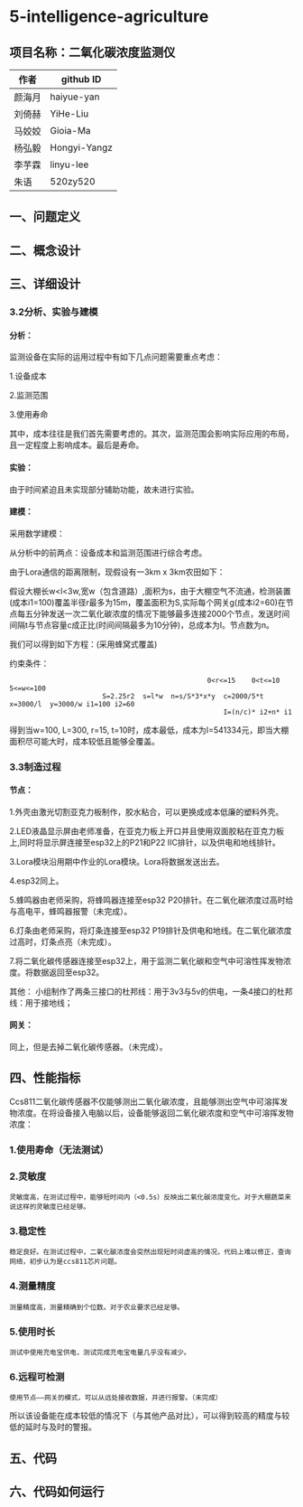 # 5-intelligence-agriculture
## 项目名称：二氧化碳浓度监测仪
作者 | github ID
---------- | -------------
颜海月 | haiyue-yan
刘倚赫 |	YiHe-Liu
马姣姣 |	Gioia-Ma
杨弘毅 |	Hongyi-Yangz
李芋霖 |	linyu-lee
朱语 |	520zy520

## 一、问题定义
   
## 二、概念设计
   
## 三、详细设计

### 3.2分析、实验与建模

#### 分析：

监测设备在实际的运用过程中有如下几点问题需要重点考虑：

1.设备成本

2.监测范围

3.使用寿命

其中，成本往往是我们首先需要考虑的。其次，监测范围会影响实际应用的布局，且一定程度上影响成本。最后是寿命。

#### 实验：

由于时间紧迫且未实现部分辅助功能，故未进行实验。

#### 建模：
采用数学建模：

从分析中的前两点：设备成本和监测范围进行综合考虑。

由于Lora通信的距离限制，现假设有一3km x 3km农田如下：
 
假设大棚长w<l<3w,宽w（包含道路）,面积为s，由于大棚空气不流通，检测装置(成本i1=100)覆盖半径r最多为15m，覆盖面积为S,实际每个网关g(成本i2=60)在节点每五分钟发送一次二氧化碳浓度的情况下能够最多连接2000个节点，发送时间间隔t与节点容量c成正比(时间间隔最多为10分钟)，总成本为I。节点数为n。

我们可以得到如下方程：(采用蜂窝式覆盖)

约束条件：

                                                     0<r<=15 	0<t<=10   5<=w<=100
                           S=2.25r2  s=l*w  n=s/S*3*x*y  c=2000/5*t  x=3000/l  y=3000/w i1=100 i2=60
                                                         I=(n/c)* i2+n* i1
                                                         
得到当w=100, L=300, r=15, t=10时，成本最低，成本为I=541334元，即当大棚面积尽可能大时，成本较低且能够全覆盖。

### 3.3制造过程

#### 节点：

1.外壳由激光切割亚克力板制作，胶水粘合，可以更换成成本低廉的塑料外壳。  

2.LED液晶显示屏由老师准备，在亚克力板上开口并且使用双面胶粘在亚克力板上,同时将显示屏连接至esp32上的P21和P22 IIC排针，以及供电和地线排针。

3.Lora模块沿用期中作业的Lora模块。Lora将数据发送出去。

4.esp32同上。

5.蜂鸣器由老师采购，将蜂鸣器连接至esp32 P20排针。在二氧化碳浓度过高时给与高电平，蜂鸣器报警（未完成）。

6.灯条由老师采购，将灯条连接至esp32 P19排针及供电和地线。在二氧化碳浓度过高时，灯条点亮（未完成）。

7.将二氧化碳传感器连接至esp32上，用于监测二氧化碳和空气中可溶性挥发物浓度。将数据返回至esp32。

其他：
	小组制作了两条三接口的杜邦线：用于3v3与5v的供电，一条4接口的杜邦线：用于接地线；
   
#### 网关：

同上，但是去掉二氧化碳传感器。（未完成）。


## 四、性能指标

Ccs811二氧化碳传感器不仅能够测出二氧化碳浓度，且能够测出空气中可溶挥发物浓度。在将设备接入电脑以后，设备能够返回二氧化碳浓度和空气中可溶挥发物浓度：

### 1.使用寿命（无法测试）

### 2.灵敏度

	灵敏度高，在测试过程中，能够短时间内（<0.5s）反映出二氧化碳浓度变化。对于大棚蔬菜来说这样的灵敏度已经足够。 
   
### 3.稳定性

	稳定良好。在测试过程中，二氧化碳浓度会突然出现短时间虚高的情况，代码上难以修正，查询网络，初步认为是ccs811芯片问题。
   
### 4.测量精度

	测量精度高，测量精确到个位数。对于农业要求已经足够。
   
### 5.使用时长

	测试中使用充电宝供电，测试完成充电宝电量几乎没有减少。
   
### 6.远程可检测

	使用节点——网关的模式，可以从远处接收数据，并进行报警。（未完成）

所以该设备能在成本较低的情况下（与其他产品对比），可以得到较高的精度与较低的延时与及时的警报。

## 五、代码

## 六、代码如何运行
